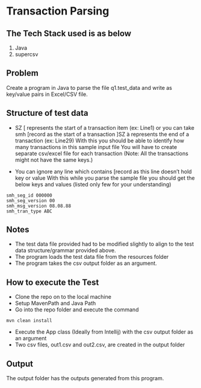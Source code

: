 
# Transaction Parsing 

## The Tech Stack used is as below
1. Java
2. supercsv

## Problem
Create a program in Java to parse the file q1.test_data and write as key/value pairs in Excel/CSV file.

## Structure of test data
- SZ  [ represents the start of a transaction item (ex: Line1)  or you can take smh [record as the start of a transaction
]SZ à represents the end of a transaction (ex: Line29)
With this you should be able to identify how many transactions in this sample input file
You will have to create separate csv/excel file for each transaction (Note: All the transactions might not have the same keys.)

- You can ignore any line which contains [record as this line doesn’t hold key or value
With this while you parse the sample file you should get the below keys and values (listed only few for your understanding)
```
smh_seg_id 000000
smh_seg_version 00
smh_msg_version 08.08.88
smh_tran_type ABC
```
## Notes
- The test data file provided had to be modified slightly to align to the test data structure/grammar provided above.
- The program loads the test data file from the resources folder
- The program takes the csv output folder as an argument.
  
## How to execute the Test
  - Clone the repo on to the local machine
  - Setup MavenPath and Java Path
  - Go into the repo folder and execute the command 
  ```
  mvn clean install
  ```
  - Execute the App class (Ideally from Intellij) with the csv output folder as an argument
  - Two csv files, out1.csv and out2.csv, are created in the output folder
  
## Output
The output folder has the outputs generated from this program.
